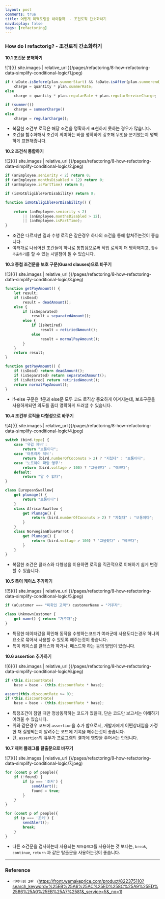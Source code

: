```yaml
---
layout: post
comments: true
title: 어떻게 리팩토링을 해야할까  - 조건로직 간소화하기
navdisplay: false
tags: [refactoring]
---
```


### How do I refactorig? - 조건로직 간소화하기

**10.1 조건문 분해하기**

![1]({{ site.images | relative_url }}/pages/refactoring/8-how-refactoring-data-simplify-conditional-logic/1.jpeg) 

```js
if (!aDate.isBefore(plan.summerStart) && !aDate.isAfter(plan.summerend))
    charge = quantity * plan.summerRate;
else
    charge = quantity * plan.regularRate + plan.regularServiceCharge;
```

```js
if (summer())
    charge = summerCharge()
else
    charge = regularCharge();
```

- 복잡한 조건부 로직은 해당 조건을 명확하게 표현하지 못하는 경우가 많습니다.
- 조건을 함수화해서 조건이 의미하는 바를 명확하게 강조해 무엇을 분기했는지 명백하게 표현해줍니다.


**10.2 조건식 통합하기**

![2]({{ site.images | relative_url }}/pages/refactoring/8-how-refactoring-data-simplify-conditional-logic/2.jpeg) 

```js
if (anEmployee.seniority < 2) return 0;
if (anEmployee.monthsDisabled > 12) return 0;
if (anEmployee.isPartTime) return 0;
```

```js
if (isNotEligibleForDisability) return 0;

function isNotEligibleForDisability() {
    
    return (anEmployee.seniority < 2) 
        || (anEmployee.monthsDisabled > 12);
        || (anEmployee.isPartTime); 
}
```

- 조건은 다르지만 결과 수행 로직은 같은경우 하나의 조건을 통해 합쳐주는것이 좋습니다.
- 여러개로 나뉘어진 조건들이 하나로 통합됨으로써 작업 로직이 더 명확해지고, `함수 추출하기`를 할 수 있는 시발점이 될 수 있습니다.


**10.3 중첩 조건문을 보호 구문(Guard clauses)으로 바꾸기**  

![3]({{ site.images | relative_url }}/pages/refactoring/8-how-refactoring-data-simplify-conditional-logic/3.jpeg) 

```js
function getPayAmount() {
    let result;
    if (isDead)
        result = deadAmount();
    else {
        if (isSeparated)
            result = separatedAmount();
        else {
            if (isRetired)
                result = retiriedAmount();
            else
                result = normalPayAmount();
        }
    }
    return result;
}
```

```js
function getPayAmount() {
    if (isDead) return deadAmount();
    if (isSeparated) return separatedAmount();
    if (isRetired) return retiriedAmount();
    return normalPayAmount();
}
```

- if-else 구문은 if문과 else문 모두 코드 로직상 중요하게 여겨지는데, 보호구문을 사용하게되면 의도를 좀더 명확하게 드러낼 수 있습니다.


**10.4 조건부 로직을 다형성으로 바꾸기**  

![4]({{ site.images | relative_url }}/pages/refactoring/8-how-refactoring-data-simplify-conditional-logic/4.jpeg) 

```js
switch (bird.type) {
    case '유럽 제비':
        return "보통이다";
    case '아프리카 제비':
        return (bird.numberOfCoconuts > 2) ? "지쳤다" : "보통이다";
    case '노르웨이 파랑 앵무':
        return (bird.voltage > 100) ? "그을렸다" : "예쁘다";
    default:
        return "알 수 없다";
}
```

```js
class EuropeanSwallow{
    get plumage() {
        return "보통이다"ㅣ
    }
    class AfricanSwallow {
        get Plumage() {
            return (bird.numberOfCoconuts > 2) ? "지쳤다" : "보통이다";
        }
    }
    class NorwegianBlueParrot {
        get Plumage() {
            return (bird.voltage > 100) ? "그을렸다" : "예쁘다";
        }
    }
}
```

- 복잡한 조건은 클래스와 다형성을 이용하면 로직을 직관적으로 이해하기 쉽게 변경 할 수 있습니다.


**10.5 특이 케이스 추가하기**  

![5]({{ site.images | relative_url }}/pages/refactoring/8-how-refactoring-data-simplify-conditional-logic/5.jpeg) 

```js
if (aCustomer === "미확인 고객") customerName = "거주자";
```

```js
class UnknownCustomer {
    get name() { return "거주자";}
}
```

- 특정한 데이터값을 확인해 동작을 수행하는코드가 여러군데 사용도디는경우 하나의 요소로 묶어서 사용할 수 있도록 해주는것이 좋습니다.
- 특이 케이스를 클래스화 하거나, 메스드화 하는 등의 방법이 있습니다.


**10.6 assertion 추가하기**  

![6]({{ site.images | relative_url }}/pages/refactoring/8-how-refactoring-data-simplify-conditional-logic/6.jpeg) 

```js
if (this.discountRate)
    base = base - (this.discountRate * base);
```

```js
assert(this.discountRate >= 0);
if (this.discountRate)
    base = base - (this.discountRate * base);
```

- 특정조건이 참일 때만 정상동작하는 코드가 있을때, 단순 코드만 보고서는 이해하기 어려울 수 있습니다.
- 위와 같은경우 코드에 `assertion`을 추가 함으로서, 개발자에게 어떤상태임을 가정한 채 실행되는지 알려주는 코드에 기록을 해주는것이 좋습니다.
- 단, `assertion`의 유무가 프로그램의 결과에 영향을 주어서는 안됩니다.

**10.7 제어 플래그를 탈출문으로 바꾸기**  

![7]({{ site.images | relative_url }}/pages/refactoring/8-how-refactoring-data-simplify-conditional-logic/7.jpeg) 

```js
for (const p of people){
    if (!found) {
        if (p === '조커') {
            sendAlert();
            found = true;
        }
    }
}
```

```js
for (const p of people){
    if (p === '조커') {
        sendAlert();
        break;
    }
}
```

- 다른 조건문을 검사하는데 사용되는 `제어플래그`를 사용하는 것 보다는, `break`, `continue`, `return` 과 같은 탈출문을 사용하는것이 좋습니다.

---

### Reference

- `리팩터링 2판 ` 
(https://front.wemakeprice.com/product/822375110?search_keyword=%25EB%25A6%25AC%25ED%258C%25A9%25ED%2586%25A0%25EB%25A7%2581&_service=5&_no=1)